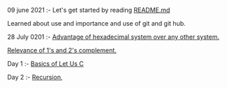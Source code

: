 09 june 2021 :- Let's get started by reading [README.md](https://github.com/cleanhand/phase-1-SWAPNIL-7-MSD/blob/main/README.md)

Learned about use and importance and use of git and git hub.

28 July 0201 :- [Advantage of hexadecimal system over any other system.](https://github.com/cleanhand/phase-1-SWAPNIL-7-MSD/blob/main/Preference%201's%20or%202's%20complement.md)

[Relevance of 1's and 2's complement.](https://github.com/cleanhand/phase-1-SWAPNIL-7-MSD/blob/main/Relevance%20of%201's%20complement%20%26%202's%20complement.md)

Day 1 :- [Basics of Let Us C](https://github.com/cleanhand/phase-1-SWAPNIL-7-MSD/blob/main/Day1.md)

Day 2 :- [Recursion](https://github.com/cleanhand/phase-1-SWAPNIL-7-MSD/blob/main/recursion.md), 
